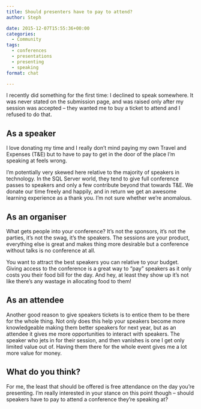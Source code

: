 ```yaml
---
title: Should presenters have to pay to attend?
author: Steph

date: 2015-12-07T15:55:36+00:00
categories:
  - Community
tags:
  - conferences
  - presentations
  - presenting
  - speaking
format: chat

---
```

I recently did something for the first time: I declined to speak somewhere. It was never stated on the submission page, and was raised only after my session was accepted &#8211; they wanted me to buy a ticket to attend and I refused&nbsp;to do that.

## As a speaker

I love donating my time and I really don&#8217;t mind paying my own&nbsp;Travel and Expenses (T&E) but to have to pay to get in the door of the place I&#8217;m speaking at feels wrong.

I&#8217;m potentially very skewed here relative to the majority of speakers in technology. In the SQL Server world, they tend to give full conference passes to speakers and only a few contribute beyond&nbsp;that towards T&E. We donate our time freely and happily, and in return we get an awesome learning experience as a thank you. I&#8217;m not sure whether we&#8217;re anomalous.

## As an organiser

What gets people into your conference? It&#8217;s not the sponsors, it&#8217;s not the parties, it&#8217;s not the swag, it&#8217;s the speakers. The sessions are your product, everything else is great and makes thing more desirable but a conference without talks is no conference at all.

You want to attract the best speakers you can relative to your budget. Giving access to the conference is a great way to &#8220;pay&#8221; speakers as it only costs you their food bill for the day. And hey, at least they show up it&#8217;s not like there&#8217;s any wastage in allocating food to them!

## As an attendee

Another good reason to give speakers tickets is to entice them to be there for the whole thing. Not only does this help your speakers become more knowledgeable making them better speakers for next year, but as an attendee it gives me more opportunities to interact with speakers. The speaker who jets in for their session, and then vanishes is one I get only limited value out of. Having them there for the whole event gives me a lot more value for money.

## What do you think?

For me, the least that should be offered is free attendance on the day you&#8217;re presenting. I&#8217;m really interested in your stance on this point though &#8211; should speakers have to pay to attend a conference they&#8217;re speaking at?